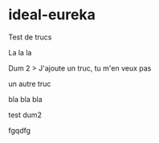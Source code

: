 # ideal-eureka
Test de trucs

La la la


Dum 2 > J'ajoute un truc, tu m'en veux pas 

un autre truc

bla bla bla

test dum2

fgqdfg
